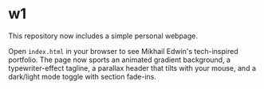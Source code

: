 # w1

This repository now includes a simple personal webpage.

Open `index.html` in your browser to see Mikhail Edwin's tech-inspired portfolio. The page now sports an animated gradient background, a typewriter-effect tagline, a parallax header that tilts with your mouse, and a dark/light mode toggle with section fade-ins.

